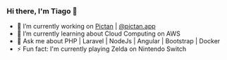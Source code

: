 ### Hi there, I'm Tiago 👋

- 🔭  I’m currently working on [Pictan](https://pictan.com.br) | [@pictan.app](https://www.instagram.com/pictan.app)
- 🌱  I’m currently learning about Cloud Computing on AWS
- 💬  Ask me about PHP | Laravel | NodeJs | Angular | Bootstrap | Docker
- ⚡  Fun fact: I'm currently playing Zelda on Nintendo Switch
